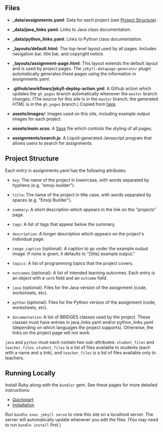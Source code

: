 ## Files

* **_data/assignments.yaml**: Data for each project (see [Project Structure](Project-Structure)).

* **_data/java_links.yaml**: Links to Java class documentation.

* **_data/python_links.yaml**: Links to Python class documentation.

* **_layouts/default.html**: The top-level layout used by all pages. Includes navigation bar, title bar, and copyright notice.

* **_layouts/assignment-page.html**: This layout extends the default layout and is used by project pages. The `jekyll-datapage-generator` plugin automatically generates these pages using the information in assignments.yaml.

* **.github/workflows/jekyll-deploy-action.yml**: A Github action which updates the `gh_pages` branch automatically whenever the `master` branch changes. (The source for this site is in the `master` branch; the generated HTML is in the `gh_pages` branch.) Copied from [here](https://github.com/marketplace/actions/jekyll-deploy-action).

* **assets/images/**: Images used on this site, including example output images for each project.

* **assets/main.scss**: A [Sass](https://sass-lang.com/guide) file which controls the styling of all pages.

* **assignments/search.js**: A Liquid-generated Javascript program that allows users to search for assignments.

## Project Structure

Each entry in assignments.yaml has the following attributes:

* `key`: The name of the project in lowercase, with words separated by hyphens (e.g. "emoji-builder").

* `title`: The name of the project in title case, with words separated by spaces (e.g. "Emoji Builder").

* `summary`: A short description which appears in the link on the "projects" page.

* `tags`: A list of tags that appear below the summary.

* `description`: A longer description which appears on the project's individual page.

* `image_caption` (optional): A caption to go under the example output image. If none is given, it defaults to "[title] example output."

* `topics`: A list of programming topics that the project covers.

* `outcomes` (optional): A list of intended learning outcomes. Each entry is an object with a `verb` field and an `outcome` field.

* `java` (optional): Files for the Java version of the assignment (code, worksheets, etc).

* `python` (optional): Files for the Python version of the assignment (code, worksheets, etc).

* `documentation`: A list of BRIDGES classes used by the project. These classes must have entries in java_links.yaml and/or python_links.yaml (depending on which languages the project supports). Otherwise, the links on the project page will not work.

`java` and `python` must each contain two sub-attributes: `student_files` and `teacher_files`. `student_files` is a list of files available to students (each with a name and a link), and `teacher_files` is a list of files available only to teachers.

## Running Locally

Install Ruby along with the `bundler` gem. See these pages for more detailed instructions:

* [Quickstart](https://jekyllrb.com/docs/)
* [Installation](https://jekyllrb.com/docs/installation/)

Run `bundle exec jekyll serve` to view this site on a localhost server. The server will automatically update whenever you edit the files. (You may need to run `bundle install` first.)
